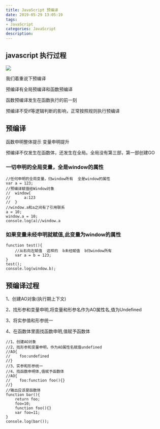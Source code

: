 ```yaml
---
title: JavaScript 预编译
date: 2019-05-29 13:05:19
tags: 
- JavaScript 
categories: JavaScript 
description: 
---
```

## javascript 执行过程

![](584421-20190121134509931-1659360693.png)

我们着重说下预编译

预编译有全局预编译和函数预编译

函数预编译发生在函数执行的前一刻

预编译不受if等逻辑判断的影响，正常按照规则执行预编译

## 预编译

函数申明整体提示  变量申明提升

预编译不仅发生在函数体，还发生在全局。全局没有第三部，第一部创建GO

### 一切申明的全局变量，全是window的属性

    
```   
//任何申明的全局变量，归window所有  全是window的属性
var a = 123;
//预编译赋值给Window对象
//  window{
//      a:123
//  }
//window.a和a之间有了引用联系
a = 10;
window.a = 10;
console.log(a)//window.a
```


### 如果变量未经申明就赋值,此变量为window的属性

    
```
function test(){
    //从右向左赋值  这样的  b未经赋值  b归window所有
    var a = b = 123;
}
test();
console.log(window.b);
```
## 预编译过程

1、创建AO对象(执行期上下文)

2、找形参和变量申明,将变量和形参名作为AO属性名,值为Undefined

3、将实参值和形参统一

4、在函数体里面找函数申明,值赋予函数体



    
```
//1、创建AO对象
//2、找形参和变量申明，作为AO属性名赋值undefined
//AO{
//    foo:undefined
//}
//3、实参和形参统一
//4、找函数申明体,值赋予函数体
//AO{
//    foo:function foo(){}
//}
//输出应该是函数体
function bar(){
    return foo;
    foo=10;
    function foo(){}
    var foo=11;
}
console.log(bar());

```



